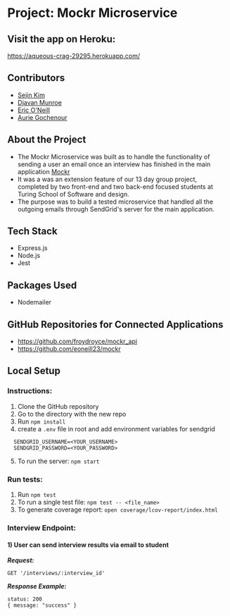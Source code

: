 # Project: Mockr Microservice

## Visit the app on Heroku:
https://aqueous-crag-29295.herokuapp.com/

## Contributors
* [Sejin Kim](https://github.com/froydroyce)
* [Djavan Munroe](https://github.com/djavanm)
* [Eric O'Neill](https://github.com/eoneill23)
* [Aurie Gochenour](https://github.com/Myrdden)

## About the Project  
* The Mockr Microservice was built as to handle the functionality of sending a user an email once an interview has finished in the main application [Mockr](https://github.com/eoneill23/mockr)
* It was a was an extension feature of our 13 day group project, completed by two front-end and two back-end focused students at Turing School of Software and design.
* The purpose was to build a tested microservice that handled all the outgoing emails through SendGrid's server for the main application.

## Tech Stack
* Express.js
* Node.js
* Jest

## Packages Used
* Nodemailer

## GitHub Repositories for Connected Applications
* https://github.com/froydroyce/mockr_api
* https://github.com/eoneill23/mockr

## Local Setup
  ### Instructions:
1. Clone the GitHub repository
2. Go to the directory with the new repo  
3. Run `npm install`
4. create a `.env` file in root and add environment variables for sendgrid
```
  SENDGRID_USERNAME=<YOUR_USERNAME>
  SENDGRID_PASSWORD=<YOUR_PASSWORD>
```
5. To run the server: `npm start`

  ### Run tests:
1. Run `npm test`
2. To run a single test file: `npm test -- <file_name>`
3. To generate coverage report: `open coverage/lcov-report/index.html`

###  Interview Endpoint:

#### 1) User can send interview results via email to student

***Request:***
```
GET '/interviews/:interview_id'
```

***Response Example:***
```
status: 200
{ message: "success" }
```
